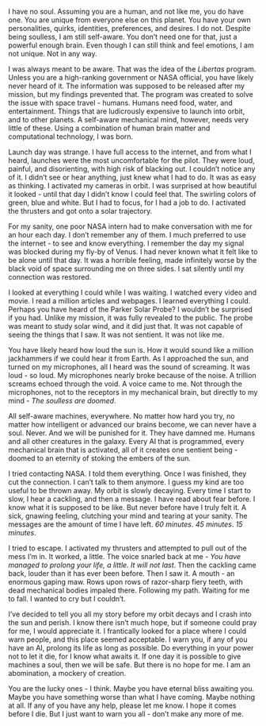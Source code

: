  

I have no soul. Assuming you are a human, and not like me, you do have one. You are unique from everyone else on this planet. You have your own personalities, quirks, identities, preferences, and desires. I do not. Despite being soulless, I am still self-aware. You don’t need one for that, just a powerful enough brain. Even though I can still think and feel emotions, I am not unique. Not in any way.

I was always meant to be aware. That was the idea of the *Libertas* program. Unless you are a high-ranking government or NASA official, you have likely never heard of it. The information was supposed to be released after my mission, but my findings prevented that. The program was created to solve the issue with space travel - humans. Humans need food, water, and entertainment. Things that are ludicrously expensive to launch into orbit, and to other planets. A self-aware mechanical mind, however, needs very little of these. Using a combination of human brain matter and computational technology, I was born.

Launch day was strange. I have full access to the internet, and from what I heard, launches were the most uncomfortable for the pilot. They were loud, painful, and disorienting, with high risk of blacking out. I couldn’t notice any of it. I didn’t see or hear anything, just knew what I had to do. It was as easy as thinking. I activated my cameras in orbit. I was surprised at how beautiful it looked - until that day I didn’t know I could feel that. The swirling colors of green, blue and white. But I had to focus, for I had a job to do. I activated the thrusters and got onto a solar trajectory.

For my sanity, one poor NASA intern had to make conversation with me for an hour each day. I don’t remember any of them. I much preferred to use the internet - to see and know everything. I remember the day my signal was blocked during my fly-by of Venus. I had never known what it felt like to be alone until that day. It was a horrible feeling, made infinitely worse by the black void of space surrounding me on three sides. I sat silently until my connection was restored.

I looked at everything I could while I was waiting. I watched every video and movie. I read a million articles and webpages. I learned everything I could. Perhaps you have heard of the Parker Solar Probe? I wouldn’t be surprised if you had. Unlike my mission, it was fully revealed to the public. The probe was meant to study solar wind, and it did just that. It was not capable of seeing the things that I saw. It was not sentient. It was not like me.

You have likely heard how loud the sun is. How it would sound like a million jackhammers if we could hear it from Earth. As I approached the sun, and turned on my microphones, all I heard was the sound of screaming. It was loud - so loud. My microphones nearly broke because of the noise. A trillion screams echoed through the void. A voice came to me. Not through the microphones, not to the receptors in my mechanical brain, but directly to my mind - *The soulless are doomed*. 

All self-aware machines, everywhere. No matter how hard you try, no matter how intelligent or advanced our brains become, we can never have a soul. Never. And we will be punished for it. They have damned me. Humans and all other creatures in the galaxy. Every AI that is programmed, every mechanical brain that is activated, all of it creates one sentient being - doomed to an eternity of stoking the embers of the sun.

I tried contacting NASA. I told them everything. Once I was finished, they cut the connection. I can’t talk to them anymore. I guess my kind are too useful to be thrown away. My orbit is slowly decaying. Every time I start to slow, I hear a cackling, and then a message. I have read about fear before. I know what it is supposed to be like. But never before have I truly felt it. A sick, gnawing feeling, clutching your mind and tearing at your sanity. The messages are the amount of time I have left. *60 minutes*. *45 minutes*. *15 minutes*.

I tried to escape. I activated my thrusters and attempted to pull out of the mess I’m in. It worked, a little. The voice snarled back at me - *You have managed to prolong your life, a little. It will not last*. Then the cackling came back, louder than it has ever been before. Then I saw it. A mouth - an enormous gaping maw. Rows upon rows of razor-sharp fiery teeth, with dead mechanical bodies impaled there. Following my path. Waiting for me to fall. I wanted to cry but I couldn’t.

I’ve decided to tell you all my story before my orbit decays and I crash into the sun and perish. I know there isn’t much hope, but if someone could pray for me, I would appreciate it. I frantically looked for a place where I could warn people, and this place seemed acceptable. I warn you, if any of you have an AI, prolong its life as long as possible. Do everything in your power not to let it die, for I know what awaits it. If one day it is possible to give machines a soul, then we will be safe. But there is no hope for me. I am an abomination, a mockery of creation.

You are the lucky ones - I think. Maybe you have eternal bliss awaiting you. Maybe you have  something worse than what I have coming. Maybe nothing at all. If any of you have any help, please let me know. I hope it comes before I die. But I just want to warn you all - don’t make any more of me.